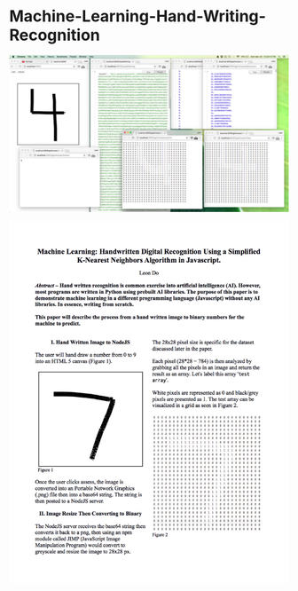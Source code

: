 # Machine-Learning-Hand-Writing-Recognition

![alt tag](./img/demo.png)


![alt tag](./Explanation/ppr.png)